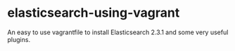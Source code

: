 # elasticsearch-using-vagrant
An easy to use vagrantfile to install Elasticsearch 2.3.1 and some very useful plugins.
